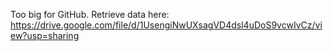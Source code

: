 Too big for GitHub. Retrieve data here: https://drive.google.com/file/d/1UsengiNwUXsagVD4dsl4uDoS9vcwIvCz/view?usp=sharing
